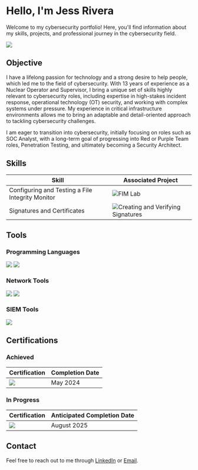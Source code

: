 # Hello, I'm Jess Rivera
Welcome to my cybersecurity portfolio! Here, you'll find information about my skills, projects, and professional journey in the cybersecurity field.

<a href="https://www.linkedin.com/in/jess-rivera-04007058/"><img src="https://img.shields.io/badge/-LinkedIn-0072b1?&style=for-the-badge&logo=linkedin&logoColor=white" /></a>

## Objective
I have a lifelong passion for technology and a strong desire to help people, which led me to the field of cybersecurity. With 13 years of experience as a Nuclear Operator and Supervisor, I bring a unique set of skills highly relevant to cybersecurity roles, including expertise in high-stakes incident response, operational technology (OT) security, and working with complex systems under pressure. My experience in critical infrastructure environments allows me to bring an adaptable and detail-oriented approach to tackling cybersecurity challenges. 

I am eager to transition into cybersecurity, initially focusing on roles such as SOC Analyst, with a long-term goal of progressing into Red or Purple Team roles, Penetration Testing, and ultimately becoming a Security Architect.

## Skills

| Skill                     | Associated Project                    |
|---------------------------|---------------------------------------|
| Configuring and Testing a File Integrity Monitor | ![FIM Lab](https://github.com/Jess-Rivera/Configuring-and-Testing-FIM)|
| Signatures and Certificates			   | ![Creating and Verifying Signatures](https://github.com/Jess-Rivera/Creating-and-Verifying-Digital-Signatures)|

## Tools

### Programming Languages
<div>
	<img src="https://img.shields.io/badge/Python-3776AB?style=for-the-badge&logo=python&logoColor=FFD343"/>
	<img src="https://img.shields.io/badge/MySQL-00000F?style=for-the-badge&logo=mysql&logoColor=white"/>
</div>

### Network Tools
<div>
    <img src="https://img.shields.io/badge/-Wireshark-1679A7?&style=for-the-badge&logo=Wireshark&logoColor=white" />
    <img src="https://img.shields.io/badge/-Suricata-EF3B2D?&style=for-the-badge&logo=Suricata&logoColor=white" />
</div>

### SIEM Tools
<div>
    <img src="https://img.shields.io/badge/-Wazuh-001B49?&style=for-the-badge&logo=Wazuh&logoColor=white" />
</div>


## Certifications

### Achieved
| Certification                                                                                      | Completion Date |
|----------------------------------------------------------------------------------------------------|-----------------------------|
| <img src="https://img.shields.io/badge/-Google%20Cybersecurity%20Professional-4285F4?&style=for-the-badge&logo=Google&logoColor=white" /> | May 2024                    |


### In Progress

| Certification                                                                                      | Anticipated Completion Date |
|----------------------------------------------------------------------------------------------------|-----------------------------|
| <img src="https://img.shields.io/badge/-Security%2B-FF0000?&style=for-the-badge&logo=CompTIA&logoColor=white&logoWidth=60&logoSize=auto" />             | August 2025                 |



## Contact
Feel free to reach out to me through [LinkedIn](https://www.linkedin.com/in/jess-rivera-04007058/) or [Email](mailto:boricua0203@gmail.com).

